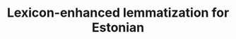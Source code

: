 ---
title: Lexicon-enhanced lemmatization for Estonian
colorFrom: black
colorTo: blue
sdk: gradio
sdk_version: 2.9.0
app_file: app.py
pinned: false
---